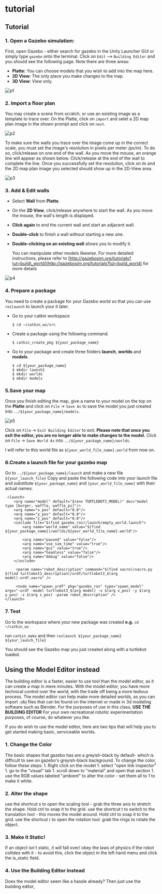 # tutorial

## Tutorial

### 1. Open a Gazebo simulation:

First, open Gazebo - either search for gazebo in the Unity Launcher GUI or simply type `gazebo` onto the terminal. Click on `Edit` --&gt; `Building Editor` and you should see the following page. Note there are three areas:

* **Platte:** You can choose models that you wish to add into the map here.
* **2D View:** The only place you make changes to the map.
* **3D View:** View only.

![p1](../.gitbook/assets/p1.png)

### 2. Import a floor plan

You may create a scene from scratch, or use an existing image as a template to trace over. On the Platte, click on `import` and selet a 2D map plan image in the shown prompt and click on `next`.

![p2](../.gitbook/assets/p2.png)

To make sure the walls you trace over the image come up in the correct scale, you must set the image's resolution in pixels per meter _\(px/m\)_. To do so, click/release on one end of the wall. As you move the mouse, an orange line will appear as shown below. Click/release at the end of the wall to complete the line. Once you successfully set the resolution, click on `Ok` and the 2D map plan image you selected should show up in the 2D-View area.

![p3](../.gitbook/assets/p3.png)

### 3. Add & Edit walls

* Select **Wall** from **Platte**.
* On the **2D View**, click/release anywhere to start the wall. As you move the mouse, the wall's length is displayed.
* **Click again** to end the current wall and start an adjacent wall.
* **Double-click** to finish a wall without starting a new one.
* **Double-clicking on an existing wall** allows you to modify it.

  You can manipulate other models likewise. For more detailed instructions, please refer to [http://gazebosim.org/tutorials?tut=build\_world](http://gazebosim.org/tutorials?tut=build_world) for more details

![p4](../.gitbook/assets/p4.png)

### 4. Prepare a package

You need to create a package for your Gazebo world so that you can use `roslaunch` to launch your it later.

* Go to your catkin workspace

  `$ cd ~/catkin_ws/src`

* Create a package using the following command.

  `$ catkin_create_pkg ${your_package_name}`

* Go to your package and create three folders **launch**, **worlds** and **models**.

  ```text
  $ cd ${your_package_name}
  $ mkdir launch}
  $ mkdir worlds
  $ mkdir models
  ```

### 5.Save your map

Once you finish editing the map, give a name to your model on the top on the **Platte** and click on `File` -&gt; `Save As` to save the model you just created into `../${your_package_name}/models`.

![p5](../.gitbook/assets/p5.png)

Click on `File` -&gt; `Exit Building Editor` to exit. **Please note that once you exit the editor, you are no longer able to make changes to the model.** Click on `File` -&gt; `Save World As` into `../${your_package_name}/worlds`.

I will refer to this world file as `${your_world_file_name}.world` from now on.

### 6.Create a launch file for your gazebo map

Go to `../${your_package_name}/launch` and make a new file `${your_launch_file}` Copy and paste the following code into your launch file and substitute `${your_package_name}` and `{your_world_file_name}` with their actual names.

```markup
 <launch>
    <arg name="model" default="$(env TURTLEBOT3_MODEL)" doc="model type [burger, waffle, waffle_pi]"/>
    <arg name="x_pos" default="0.0"/>
    <arg name="y_pos" default="0.0"/>
    <arg name="z_pos" default="0.0"/>
    <include file="$(find gazebo_ros)/launch/empty_world.launch">
        <arg name="world_name" value="$(find ${your_package_name})/worlds/${your_world_file_name}.world"/>

        <arg name="paused" value="false"/>
        <arg name="use_sim_time" value="true"/>
        <arg name="gui" value="true"/>
        <arg name="headless" value="false"/>
        <arg name="debug" value="false"/>
    </include>

     <param name="robot_description" command="$(find xacro)/xacro.py $(find turtlebot3_description)/urdf/turtlebot3_$(arg model).urdf.xacro" />

     <node name="spawn_urdf" pkg="gazebo_ros" type="spawn_model" args="-urdf -model turtlebot3_$(arg model) -x $(arg x_pos) -y $(arg y_pos) -z $(arg z_pos) -param robot_description" />
</launch>
```

### 7. Test

Go to the workspace where your new package was created **e.g.** `cd ~/catkin_ws`

run `catkin_make` and then `roslaunch ${your_package_name} ${your_launch_file}`

You should see the Gazebo map you just created along with a turtlebot loaded.

## Using the Model Editor instead

The building editor is a faster, easier to use tool than the model editor, as it can create a map in mere minutes. With the model editor, you have more technical control over the world, with the trade off being a more tedious process. The model editor can help make more detailed worlds, as you can import .obj files that can be found on the internet or made in 3d modeling software such as Blender. For the purposes of use in this class, **USE THE BUILDING EDITOR** For your own recreational robotic experimentation purposes, of course, do whatever you like.

If you do wish to use the model editor, here are two tips that will help you to get started making basic, serviceable worlds.

### 1. Change the Color

The basic shapes that gazebo has are a greyish-black by default- which is difficult to see on gazebo's greyish-black background. To change the color, follow these steps: 1. Right click on the model 1. select "open link inspector" 1. go to the "visual" tab 1. scroll down to "material" and open that section 1. use the RGB values labeled "ambient" to alter the color - set them all to 1 to make it white.

### 2. Alter the shape

use the shortcut s to open the scaling tool - grab the three axis to stretch the shape. Hold ctrl to snap it to the grid. use the shortcut t to switch to the translation tool - this moves the model around. Hold ctrl to snap it to the grid. use the shortcut r to open the rotation tool. grab the rings to rotate the object.

### 3. Make it Static!

If an object isn't static, it will fall over/ obey the laws of physics if the robot collides with it - to avoid this, click the object in the left hand menu and click the is\_static field.

### 4. Use the Building Editor instead

Does the model editor seem like a hassle already? Then just use the building editor,

